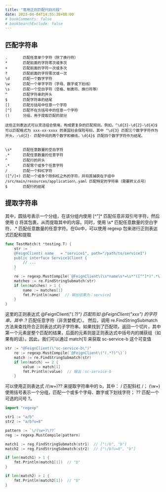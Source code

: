 ```yaml
---
title: "常用正则匹配代码片段"
date: 2023-04-04T14:55:38+08:00
# bookComments: false
# bookSearchExclude: false
---
```


## 匹配字符串

```text
.       匹配任意单个字符（除了换行符）
*       匹配前面的字符零次或多次
+       匹配前面的字符一次或多次
?       匹配前面的字符零次或一次
\d      匹配一个数字字符
\w      匹配一个单字字符（字母、数字或下划线）
\s      匹配一个空白字符（空格、制表符、换行符等）
^       匹配字符串的开头
$       匹配字符串的结尾
[]      匹配方括号中任意一个字符
[^]     匹配不在方括号中的任意一个字符
()      分组，用于提取匹配的部分

这些正则表达式可以灵活组合使用，构成更复杂的匹配规则。例如，^\d{3}-\d{2}-\d{4}$ 可以匹配格式为 xxx-xx-xxxx 的美国社会保险号码，其中 ^\d{3} 匹配三个数字字符作为开头，-\d{2}- 匹配中间的两个数字和横线，\d{4}$ 匹配四个数字字符作为结尾。


\s*     匹配任意数量的空白字符
.*      匹配任意数量的任意字符
^       匹配行的开头
.*      匹配零个或多个任意字符
/       匹配一个斜杠字符
([^/]+) 匹配一个或多个除斜杠之外的字符，并将其捕获在子组中
/src/main/resources/application\.yaml 匹配特定的字符串（需要转义点号）
$       匹配行的结尾

```

## 提取字符串

其中，圆括号表示一个分组，在该分组内使用 [^"]* 匹配任意非双引号字符，然后使用 () 将其包裹，从而提取其中的内容。同时，使用 \s* 匹配任意数量的空白字符，.* 匹配任意数量的任意字符。在Go中，可以使用 regexp 包来进行正则表达式匹配和提取

```go
func TestMatch(t *testing.T) {
	str := `
    @FeignClient( name   = "service1", path="/path/to/service1")
    public interface Service1Client {
        // ...
    }
    `
	re := regexp.MustCompile(`@FeignClient\(\s*name\s*=\s*"([^"]*)".*\)`)
	matches := re.FindStringSubmatch(str)
	if len(matches) > 1 {
		name := matches[1]
		fmt.Println(name)  // 输出结果为：service1
	}
}
```

这里的正则表达式 @FeignClient\("(.*?)"\) 匹配形如 @FeignClient("xxx") 的字符串，其中 .*? 匹配任意字符（非贪婪模式）。
然后，调用 re.FindStringSubmatch 方法来查找符合正则表达式的子字符串。如果找到了匹配项，返回一个切片，其中第一个元素是整个匹配的结果，后面的元素则是正则表达式中括号内的捕获组（如果有的话）。因此，我们可以通过 match[1] 来获取 sc-service-b 这个可变值

```go
str := "@FeignClient(\"sc-service-b\")"
    re := regexp.MustCompile(`@FeignClient\("(.*?)"\)`)
    match := re.FindStringSubmatch(str)
    if len(match) == 2 {
        value := match[1]
        fmt.Println(value)  // 输出：sc-service-b
    }
```

可以使用正则表达式 \/(\w+)\?? 来提取字符串中的 b，其中：
\/ 匹配斜杠 /；
(\w+) 使用括号表示一个分组，匹配一个或多个字母、数字或下划线字符；
\?? 匹配一个可选的问号 ?。

```go
import "regexp"

str1 := "a/b"
str2 := "a/b?u=8"

pattern := `\/(\w+)\??`
reg := regexp.MustCompile(pattern)

match1 := reg.FindStringSubmatch(str1)  // ["\/b", "b"]
match2 := reg.FindStringSubmatch(str2)  // ["\/b?u=8", "b"]

if len(match1) > 1 {
    fmt.Println(match1[1])  // "b"
}

if len(match2) > 1 {
    fmt.Println(match2[1])  // "b"
}
```
